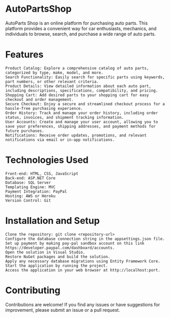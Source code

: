 # AutoPartsShop

AutoParts Shop is an online platform for purchasing auto parts. This platform provides a convenient way for car enthusiasts, mechanics, and individuals to browse, search, and purchase a wide range of auto parts.

# Features
    Product Catalog: Explore a comprehensive catalog of auto parts, categorized by type, make, model, and more.
    Search Functionality: Easily search for specific parts using keywords, part numbers, or other relevant criteria.
    Product Details: View detailed information about each auto part, including descriptions, specifications, compatibility, and pricing.
    Shopping Cart: Add desired parts to your shopping cart for easy checkout and order management.
    Secure Checkout: Enjoy a secure and streamlined checkout process for a hassle-free purchasing experience.
    Order History: Track and manage your order history, including order status, invoices, and shipment tracking information.
    User Accounts: Create and manage your user account, allowing you to save your preferences, shipping addresses, and payment methods for future purchases.
    Notifications: Receive order updates, promotions, and relevant notifications via email or in-app notifications.

# Technologies Used

    Front-end: HTML, CSS, JavaScript
    Back-end: ASP.NET Core
    Database: SQL Server
    Templating Engine: MVC
    Payment Integration: PayPal
    Hosting: AWS or Heroku
    Version Control: Git

# Installation and Setup

    Clone the repository: git clone <repository-url>
    Configure the database connection string in the appsettings.json file.
    Set up payment by making pay-pal sandbox account on this link https://developer.paypal.com/dashboard/accounts.
    Open the solution in Visual Studio.
    Restore NuGet packages and build the solution.
    Apply any necessary database migrations using Entity Framework Core.
    Start the application by running the project.
    Access the application in your web browser at http://localhost:port.

# Contributing

Contributions are welcome! If you find any issues or have suggestions for improvement, please submit an issue or a pull request.
